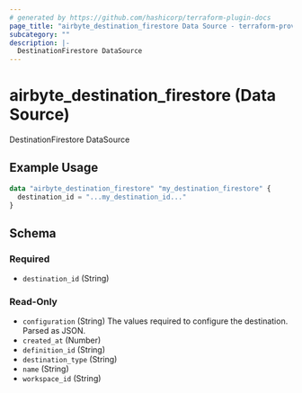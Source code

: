 ```yaml
---
# generated by https://github.com/hashicorp/terraform-plugin-docs
page_title: "airbyte_destination_firestore Data Source - terraform-provider-airbyte"
subcategory: ""
description: |-
  DestinationFirestore DataSource
---
```


# airbyte_destination_firestore (Data Source)

DestinationFirestore DataSource

## Example Usage

```terraform
data "airbyte_destination_firestore" "my_destination_firestore" {
  destination_id = "...my_destination_id..."
}
```

<!-- schema generated by tfplugindocs -->
## Schema

### Required

- `destination_id` (String)

### Read-Only

- `configuration` (String) The values required to configure the destination. Parsed as JSON.
- `created_at` (Number)
- `definition_id` (String)
- `destination_type` (String)
- `name` (String)
- `workspace_id` (String)
